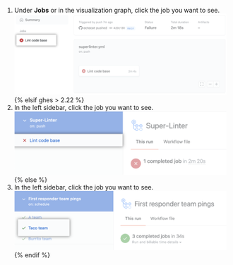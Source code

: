 
1. Under **Jobs** or in the visualization graph, click the job you want to see.
   ![Lint code base job](/assets/images/help/repository/superlinter-lint-code-base-job-updated.png)
{% elsif ghes > 2.22 %}
1. In the left sidebar, click the job you want to see.
   ![Lint code base job](/assets/images/help/repository/superlinter-lint-code-base-job.png)
{% else %}
1. In the left sidebar, click the job you want to see.
   ![Select a workflow job](/assets/images/help/repository/workflow-job.png)
{% endif %}

